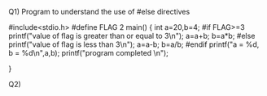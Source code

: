 Q1) Program to understand the use of #else directives

#include<stdio.h>
#define FLAG 2
main()
{
    int a=20,b=4;
    #if FLAG>=3
        printf("value of flag is greater than or equal to 3\n");
        a=a+b;
        b=a*b;
    #else        
        printf("value of flag is less than 3\n");
        a=a-b;
        b=a/b;
    #endif
    printf("a = %d, b = %d\n",a,b);
    printf("program completed \n");
        
}

Q2)


